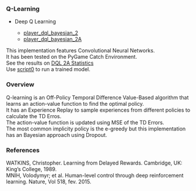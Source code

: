 ### Q-Learning

- Deep Q Learning  

	- [player_dql_bayesian_2](../reinforcement/players/player_dql_bayesian_2.py)
	- [player_dql_bayesian_2A](../reinforcement/players/player_dql_bayesian_2A.py)  

This implementation features Convolutional Neural Networks.  
It has been tested on the PyGame Catch Environment.  
See the results on [DQL 2A Statistics](https://github.com/NiloFreitas/Deep-Reinforcement-Learning/tree/master/statistics/dql%20bayesian)  
Use [script0](../reinforcement/script0.sh) to run a trained model.  

### Overview

Q-learning is an Off-Policy Temporal Difference Value-Based algorithm that learns an action-value function to find the optimal policy.  
It has an Experience Replay to sample experiences from different policies to calculate the TD Erros.  
The action-value function is updated using MSE of the TD Errors.  
The most common implicity policy is the e-greedy but this implementation has an Bayesian approach using Dropout.

### References

WATKINS, Christopher. Learning from Delayed Rewards. Cambridge, UK: King’s College, 1989.  
MNIH, Volodymyr; et al. Human-level control through deep reinforcement learning. Nature, Vol 518, fev. 2015.  
